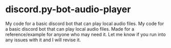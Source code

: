 # discord.py-bot-audio-player
My code for a basic discord bot that can play local audio files. My code for a basic discord bot that can play local audio files. Made for a reference/example for anyone who may need it. Let me know if you run into any issues with it and I will revise it.
